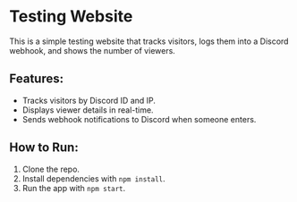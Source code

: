 # Testing Website

This is a simple testing website that tracks visitors, logs them into a Discord webhook, and shows the number of viewers.

## Features:
- Tracks visitors by Discord ID and IP.
- Displays viewer details in real-time.
- Sends webhook notifications to Discord when someone enters.

## How to Run:
1. Clone the repo.
2. Install dependencies with `npm install`.
3. Run the app with `npm start`.

